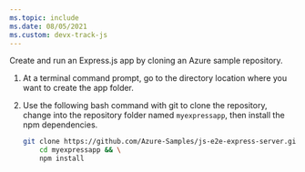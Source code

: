 ```yaml
---
ms.topic: include
ms.date: 08/05/2021
ms.custom: devx-track-js
---
```


Create and run an Express.js app by cloning an Azure sample repository. 

1. At a terminal command prompt, go to the directory location where you want to create the app folder.

1. Use the following bash command with git to clone the repository, change into the repository folder named `myexpressapp`, then install the npm dependencies. 

    ```bash
    git clone https://github.com/Azure-Samples/js-e2e-express-server.git myexpressapp && \
        cd myexpressapp && \
        npm install
    ```

